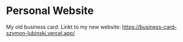 # Personal Website
My old business card. Linkt to my new website: https://business-card-szymon-lubinski.vercel.app/


